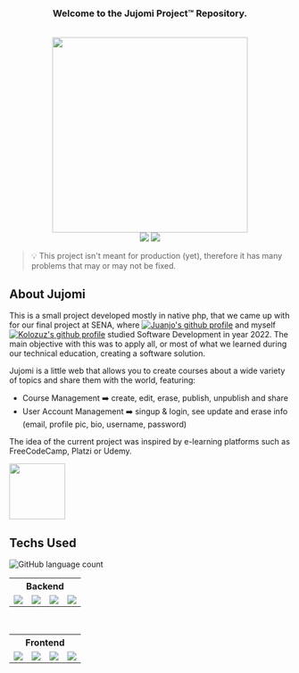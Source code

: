 <h3 align="center">Welcome to the Jujomi Project&trade; Repository.</h3>
<p align="center">
  <br>
  <img src="https://cdn3.whatculture.com/images/2015/03/Raccoon-High-Five.gif" width="350">
  <br>
  <a><img src="https://img.shields.io/github/stars/Kolozuz/Jujomi?style=social"></a>
  <a><img src="https://img.shields.io/github/forks/Kolozuz/Jujomi?style=social"></a>
</p>

> :bulb: This project isn't meant for production (yet), therefore it has many problems that may or may not be fixed.

## About Jujomi

This is a small project developed mostly in native php, that we came up with for our final project at SENA, where [![Juanjo's github profile](https://img.shields.io/badge/Juan%20Jose%20Ocampo-22212c?&logo=github&logoColor=white)](https://github.com/JuanJo2804) and myself [![Kolozuz's github profile](https://img.shields.io/badge/Kolozuz-2b2640?&logo=github&logoColor=white)](https://github.com/Kolozuz) studied Software Development in year 2022. The main objective with this was to apply all, or most of what we learned during our technical education, creating a software solution.

Jujomi is a little web that allows you to create courses about a wide variety of topics and share them with the world, featuring:
- Course Management ➡️ create, edit, erase, publish, unpublish and share
- User Account Management ➡️ singup & login, see update and erase info (email, profile pic, bio, username, password)

The idea of the current project was inspired by e-learning platforms such as FreeCodeCamp, Platzi or Udemy.

<img src="https://media.tenor.com/W8ImMlYbR2EAAAAC/byuntear-incrives-meme.gif" width="100">

## Techs Used

![GitHub language count](https://img.shields.io/github/languages/count/Kolozuz/Jujomi)

<!-- backend techs table -->
<table align="center">
  <tr>
    <th colspan="4">
      <span>Backend</span>
    </th>
  </tr>
  <tr>
    <td><img src="https://img.shields.io/badge/php-%23777BB4.svg?style=for-the-badge&logo=php&logoColor=white"></td>
    <td><img src="https://img.shields.io/badge/mysql-%2300f.svg?style=for-the-badge&logo=mysql&logoColor=white"></td>
    <td><img src="https://img.shields.io/badge/XAMPP-%23E34F26.svg?&logo=xampp&logoColor=white"></td>
    <td><img src="https://img.shields.io/badge/XAMPP-%23E34F26.svg?&logo=xampp&logoColor=white"></td>
  </tr>
</table>

<br>

<!-- frontend techs table -->
<table align="center">
  <tr>
    <th colspan="4">
      <span>Frontend</span>
    </th>
  </tr>
  <tr>
    <td><img src="https://img.shields.io/badge/html5-%23E34F26.svg?style=for-the-badge&logo=html5&logoColor=white"></td>
    <td><img src="https://img.shields.io/badge/css3-%231572B6.svg?style=for-the-badge&logo=css3&logoColor=white"></td>
    <td><img src="https://img.shields.io/badge/javascript-%23323330.svg?style=for-the-badge&logo=javascript&logoColor=%23F7DF1E"></td>
    <td><img src="https://img.shields.io/badge/bootstrap-%23563D7C.svg?style=for-the-badge&logo=bootstrap&logoColor=white"></td>
  </tr>
</table>
